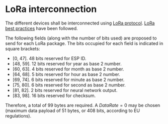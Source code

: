 # LoRa interconnection

The different devices shall be interconnected using 
[LoRa protocol](https://lora-developers.semtech.com/documentation/tech-papers-and-guides/lora-and-lorawan/).
[LoRa best practices](https://lora-developers.semtech.com/documentation/tech-papers-and-guides/the-book/packet-size-considerations/)
have been followed. 

The following fields (along with the number of bits used) are proposed to send
for each LoRa package. The bits occupied for each field is indicated in 
square brackets:

- [0, 47]. 48 bits reserved for ESP ID. 
- [48, 59]. 12 bits reserved for year as base 2 number. 
- [60, 63]. 4 bits reserved for month as base 2 number.
- [64, 68]. 5 bits reserved for hour as base 2 number.
- [69, 74]. 6 bits reserved for minute as base 2 number.
- [75, 80]. 6 bits reserved for second as base 2 number.
- [81, 82]. 2 bits reserved for neural network output.
- [83, 98]. 16 bits reserved for checksum. 

Therefore, a total of 99 bytes are required. A $DataRate = 0$ may be chosen 
(maximum data payload of $51$ bytes, or $408$ bits, according to 
EU regulations). 



